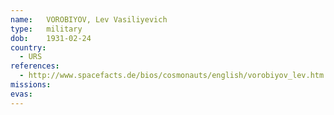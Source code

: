 ```yaml
---
name:	VOROBIYOV, Lev Vasiliyevich 
type:	military
dob:	1931-02-24
country:
  - URS
references:
  - http://www.spacefacts.de/bios/cosmonauts/english/vorobiyov_lev.htm
missions:
evas:
---
```

